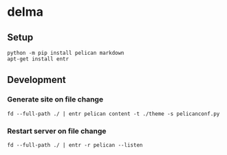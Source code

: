 # delma

## Setup

```shell
python -m pip install pelican markdown
apt-get install entr
```

## Development

### Generate site on file change
```shell
fd --full-path ./ | entr pelican content -t ./theme -s pelicanconf.py
```

### Restart server on file change
```shell
fd --full-path ./ | entr -r pelican --listen
```

